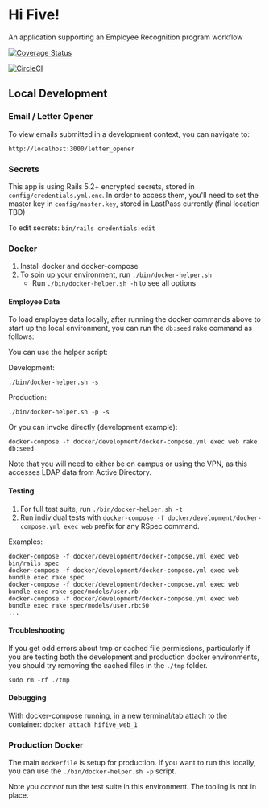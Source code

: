 # Hi Five!
An application supporting an Employee Recognition program workflow

[![Coverage Status](https://coveralls.io/repos/github/ucsdlib/hifive/badge.svg)](https://coveralls.io/github/ucsdlib/hifive)

[![CircleCI](https://circleci.com/gh/ucsdlib/hifive/tree/master.svg?style=svg)](https://circleci.com/gh/ucsdlib/hifive/tree/master)


## Local Development
### Email / Letter Opener
To view emails submitted in a development context, you can navigate to:
```
http://localhost:3000/letter_opener
```
### Secrets
This app is using Rails 5.2+ encrypted secrets, stored in
`config/credentials.yml.enc`. In order to access them, you'll need to set the
master key in `config/master.key`, stored in LastPass currently (final location
TBD)

To edit secrets: `bin/rails credentials:edit`

### Docker
1. Install docker and docker-compose
1. To spin up your environment, run `./bin/docker-helper.sh`
    - Run `./bin/docker-helper.sh -h` to see all options

#### Employee Data
To load employee data locally, after running the docker commands above to start
up the local environment, you can run the `db:seed` rake command as follows:

You can use the helper script:

Development:

`./bin/docker-helper.sh -s`

Production:

`./bin/docker-helper.sh -p -s`

Or you can invoke directly (development example):

`docker-compose -f docker/development/docker-compose.yml exec web rake db:seed`

Note that you will need to either be on campus or using the VPN, as this
accesses LDAP data from Active Directory.

#### Testing
1. For full test suite, run `./bin/docker-helper.sh -t`
1. Run individual tests with `docker-compose -f docker/development/docker-compose.yml exec web` prefix for any RSpec command.

Examples:
```
docker-compose -f docker/development/docker-compose.yml exec web bin/rails spec
docker-compose -f docker/development/docker-compose.yml exec web bundle exec rake spec
docker-compose -f docker/development/docker-compose.yml exec web bundle exec rake spec/models/user.rb
docker-compose -f docker/development/docker-compose.yml exec web bundle exec rake spec/models/user.rb:50
...
```

#### Troubleshooting
If you get odd errors about tmp or cached file permissions, particularly if you
are testing both the development and production docker environments, you should
try removing the cached files in the `./tmp` folder.

`sudo rm -rf ./tmp`

#### Debugging
With docker-compose running, in a new terminal/tab attach to the container:
`docker attach hifive_web_1`

### Production Docker
The main `Dockerfile` is setup for production. If you want to run this locally,
you can use the `./bin/docker-helper.sh -p` script.

Note you _cannot_ run the test suite in this environment. The tooling is not in place.

